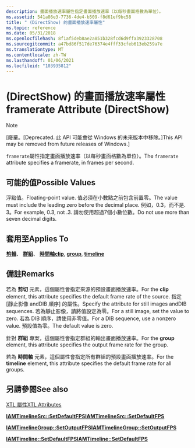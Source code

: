```yaml
---
description: 畫面播放速率屬性指定畫面播放速率（以每秒畫面格數為單位）。
ms.assetid: 541a86e3-7736-4de4-b509-f8d61ef9bc58
title: " (DirectShow) 的畫面播放速率屬性"
ms.topic: reference
ms.date: 05/31/2018
ms.openlocfilehash: 8f1af5deb8ae2a851b328fcd6d9ffa3923328708
ms.sourcegitcommit: a47bd86f517de76374e4fff33cfeb613eb259a7e
ms.translationtype: MT
ms.contentlocale: zh-TW
ms.lasthandoff: 01/06/2021
ms.locfileid: "103935812"
---
```

# <a name="framerate-attribute-directshow"></a><span data-ttu-id="cd7e8-103"> (DirectShow) 的畫面播放速率屬性</span><span class="sxs-lookup"><span data-stu-id="cd7e8-103">framerate Attribute (DirectShow)</span></span>

> [!Note]  
> <span data-ttu-id="cd7e8-104">\[廢棄。</span><span class="sxs-lookup"><span data-stu-id="cd7e8-104">\[Deprecated.</span></span> <span data-ttu-id="cd7e8-105">此 API 可能會從 Windows 的未來版本中移除。\]</span><span class="sxs-lookup"><span data-stu-id="cd7e8-105">This API may be removed from future releases of Windows.\]</span></span>

 

<span data-ttu-id="cd7e8-106">`framerate`屬性指定畫面播放速率（以每秒畫面格數為單位）。</span><span class="sxs-lookup"><span data-stu-id="cd7e8-106">The `framerate` attribute specifies a framerate, in frames per second.</span></span>

## <a name="possible-values"></a><span data-ttu-id="cd7e8-107">可能的值</span><span class="sxs-lookup"><span data-stu-id="cd7e8-107">Possible Values</span></span>

<span data-ttu-id="cd7e8-108">浮點值。</span><span class="sxs-lookup"><span data-stu-id="cd7e8-108">Floating-point value.</span></span> <span data-ttu-id="cd7e8-109">值必須在小數點之前包含前置零。</span><span class="sxs-lookup"><span data-stu-id="cd7e8-109">The value must include the leading zero before the decimal place.</span></span> <span data-ttu-id="cd7e8-110">例如，0.3，而不是. 3。</span><span class="sxs-lookup"><span data-stu-id="cd7e8-110">For example, 0.3, not .3.</span></span> <span data-ttu-id="cd7e8-111">請勿使用超過7個小數位數。</span><span class="sxs-lookup"><span data-stu-id="cd7e8-111">Do not use more than seven decimal digits.</span></span>

## <a name="applies-to"></a><span data-ttu-id="cd7e8-112">套用至</span><span class="sxs-lookup"><span data-stu-id="cd7e8-112">Applies To</span></span>

<span data-ttu-id="cd7e8-113">[**剪輯**](clip-element.md)、 [**群組**](group-element.md)、 [**時間軸**](timeline-element.md)</span><span class="sxs-lookup"><span data-stu-id="cd7e8-113">[**clip**](clip-element.md), [**group**](group-element.md), [**timeline**](timeline-element.md)</span></span>

## <a name="remarks"></a><span data-ttu-id="cd7e8-114">備註</span><span class="sxs-lookup"><span data-stu-id="cd7e8-114">Remarks</span></span>

<span data-ttu-id="cd7e8-115">若為 **剪切** 元素，這個屬性會指定來源的預設畫面播放速率。</span><span class="sxs-lookup"><span data-stu-id="cd7e8-115">For the **clip** element, this attribute specifies the default frame rate of the source.</span></span> <span data-ttu-id="cd7e8-116">指定 [靜止影像 andDIB 順序] 的屬性。</span><span class="sxs-lookup"><span data-stu-id="cd7e8-116">Specify the attribute for still images andDIB sequences.</span></span> <span data-ttu-id="cd7e8-117">若為靜止影像，請將值設定為零。</span><span class="sxs-lookup"><span data-stu-id="cd7e8-117">For a still image, set the value to zero.</span></span> <span data-ttu-id="cd7e8-118">若為 DIB 順序，請使用非零值。</span><span class="sxs-lookup"><span data-stu-id="cd7e8-118">For a DIB sequence, use a nonzero value.</span></span> <span data-ttu-id="cd7e8-119">預設值為零。</span><span class="sxs-lookup"><span data-stu-id="cd7e8-119">The default value is zero.</span></span>

<span data-ttu-id="cd7e8-120">針對 **群組** 專案，這個屬性會指定群組的輸出畫面播放速率。</span><span class="sxs-lookup"><span data-stu-id="cd7e8-120">For the **group** element, this attribute specifies the output frame rate for the group.</span></span>

<span data-ttu-id="cd7e8-121">若為 **時間軸** 元素，這個屬性會指定所有群組的預設畫面播放速率。</span><span class="sxs-lookup"><span data-stu-id="cd7e8-121">For the **timeline** element, this attribute specifies the default frame rate for all groups.</span></span>

## <a name="see-also"></a><span data-ttu-id="cd7e8-122">另請參閱</span><span class="sxs-lookup"><span data-stu-id="cd7e8-122">See also</span></span>

<dl> <dt>

[<span data-ttu-id="cd7e8-123">XTL 屬性</span><span class="sxs-lookup"><span data-stu-id="cd7e8-123">XTL Attributes</span></span>](xtl-attributes.md)
</dt> <dt>

[<span data-ttu-id="cd7e8-124">**IAMTimelineSrc::SetDefaultFPS**</span><span class="sxs-lookup"><span data-stu-id="cd7e8-124">**IAMTimelineSrc::SetDefaultFPS**</span></span>](iamtimelinesrc-setdefaultfps.md)
</dt> <dt>

[<span data-ttu-id="cd7e8-125">**IAMTimelineGroup::SetOutputFPS**</span><span class="sxs-lookup"><span data-stu-id="cd7e8-125">**IAMTimelineGroup::SetOutputFPS**</span></span>](iamtimelinegroup-setoutputfps.md)
</dt> <dt>

[<span data-ttu-id="cd7e8-126">**IAMTimeline::SetDefaultFPS**</span><span class="sxs-lookup"><span data-stu-id="cd7e8-126">**IAMTimeline::SetDefaultFPS**</span></span>](iamtimeline-setdefaultfps.md)
</dt> </dl>

 

 




